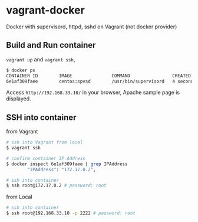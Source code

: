 vagrant-docker
==============

Docker with supervisord, httpd, sshd on Vagrant (not docker provider)

## Build and Run container

```vagrant up``` and ```vagrant ssh```,

```bash
$ docker ps
CONTAINER ID        IMAGE               COMMAND                CREATED             STATUS              PORTS                                      NAMES
6e1af309faee        centos:spvsd        /usr/bin/supervisord   4 seconds ago       Up 3 seconds        0.0.0.0:80->80/tcp, 0.0.0.0:2222->22/tcp   kickass_mccarthy
```

Access ```http://192.168.33.10/``` in your browser, Apache sample page is displayed.

## SSH into container

from Vagrant

```bash
# ssh into Vagrant from local
$ vagrant ssh

# confirm container IP Address
$ docker inspect 6e1af309faee | grep IPAddress
        "IPAddress": "172.17.0.2",

# ssh into container
$ ssh root@172.17.0.2 # password: root
```

from Local

```bash
# ssh into container
$ ssh root@192.168.33.10 -p 2222 # password: root
```
